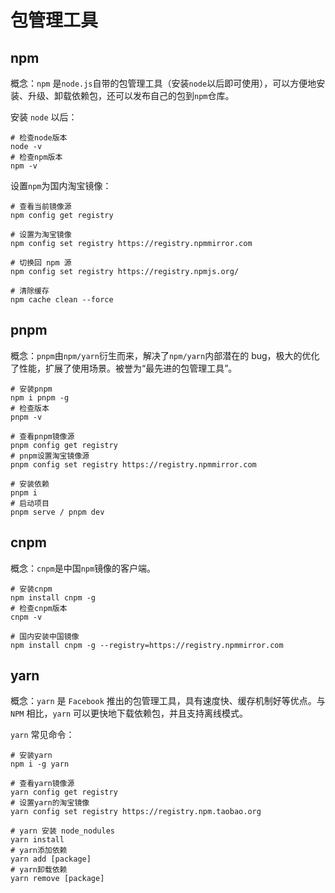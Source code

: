 # 包管理工具

## npm

概念：`npm` 是`node.js`自带的包管理工具（安装`node`以后即可使用），可以方便地安装、升级、卸载依赖包，还可以发布自己的包到`npm`仓库。

安装 `node` 以后：

```shell
# 检查node版本
node -v
# 检查npm版本
npm -v
```

设置`npm`为国内淘宝镜像：

```shell
# 查看当前镜像源
npm config get registry

# 设置为淘宝镜像
npm config set registry https://registry.npmmirror.com

# 切换回 npm 源
npm config set registry https://registry.npmjs.org/

# 清除缓存
npm cache clean --force
```



## pnpm

概念：`pnpm`由`npm/yarn`衍生而来，解决了`npm/yarn`内部潜在的 bug，极大的优化了性能，扩展了使用场景。被誉为“最先进的包管理工具”。

```shell
# 安装pnpm
npm i pnpm -g
# 检查版本
pnpm -v

# 查看pnpm镜像源
pnpm config get registry
# pnpm设置淘宝镜像源
pnpm config set registry https://registry.npmmirror.com

# 安装依赖
pnpm i
# 启动项目
pnpm serve / pnpm dev
```



## cnpm

概念：`cnpm`是中国`npm`镜像的客户端。

```shell
# 安装cnpm
npm install cnpm -g
# 检查cnpm版本
cnpm -v

# 国内安装中国镜像
npm install cnpm -g --registry=https://registry.npmmirror.com
```

## yarn

概念：`yarn` 是 `Facebook` 推出的包管理工具，具有速度快、缓存机制好等优点。与 `NPM` 相比，`yarn` 可以更快地下载依赖包，并且支持离线模式。

`yarn` 常见命令：

```shell
# 安装yarn
npm i -g yarn

# 查看yarn镜像源
yarn config get registry
# 设置yarn的淘宝镜像
yarn config set registry https://registry.npm.taobao.org

# yarn 安装 node_nodules
yarn install
# yarn添加依赖
yarn add [package]
# yarn卸载依赖
yarn remove [package]
```
